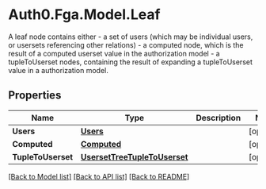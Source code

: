 # Auth0.Fga.Model.Leaf
A leaf node contains either  - a set of users (which may be individual users, or usersets   referencing other relations) - a computed node, which is the result of a computed userset   value in the authorization model - a tupleToUserset nodes, containing the result of expanding   a tupleToUserset value in a authorization model.

## Properties

Name | Type | Description | Notes
------------ | ------------- | ------------- | -------------
**Users** | [**Users**](Users.md) |  | [optional] 
**Computed** | [**Computed**](Computed.md) |  | [optional] 
**TupleToUserset** | [**UsersetTreeTupleToUserset**](UsersetTreeTupleToUserset.md) |  | [optional] 

[[Back to Model list]](../README.md#models) [[Back to API list]](../README.md#api-endpoints) [[Back to README]](../README.md)

